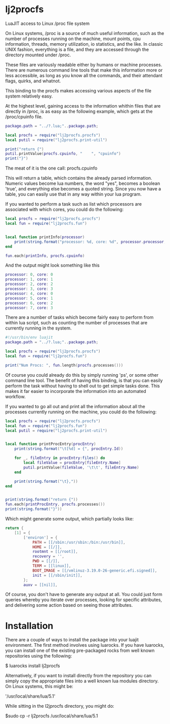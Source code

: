 # lj2procfs
LuaJIT access to Linux /proc file system

On Linux systems, /proc is a source of much useful information, such as the number of processes
running on the machine, mount points, cpu information, threads, memory utilization, io statistics,
and the like.  In classic UNIX fashion, everything is a file, and they are accessed through the 
directory mounted under /proc.

These files are variously readable either by humans or machine processes.  There are numerous 
command line tools that make this information more or less accessible, as long as you know all the
commands, and their attendant flags, quirks, and whatnot.

This binding to the procfs makes accessing various aspects of the file system relatively easy.

At the highest level, gaining access to the information whithin files that are directly in /proc, is
as easy as the following example, which gets at the /proc/cpuinfo file.

```lua
package.path = "../?.lua;"..package.path;

local procfs = require("lj2procfs.procfs")
local putil = require("lj2procfs.print-util")

print("return {")
putil.printValue(procfs.cpuinfo, "    ", "cpuinfo")
print("}")
```

The meat of it is the one call: procfs.cpuinfo

This will return a table, which contains the already parsed information.  Numeric values become lua numbers, the word "yes", becomes a boolean 'true', and everything else becomes a quoted string.  Since you now have a table,
you can easily use that in any way within your lua program.

If you wanted to perform a task such as list which processors are associated with which cores,
you could do the following:

```lua
local procfs = require("lj2procfs.procfs")
local fun = require("lj2procfs.fun")


local function printInfo(processor)
	print(string.format("processor: %d, core: %d", processor.processor, processor.core_id))
end

fun.each(printInfo, procfs.cpuinfo)
```

And the output might look something like this

```lua
processor: 0, core: 0
processor: 1, core: 1
processor: 2, core: 2
processor: 3, core: 3
processor: 4, core: 0
processor: 5, core: 1
processor: 6, core: 2
processor: 7, core: 3
```

There are a number of tasks which become fairly easy to perform from within lua script, such as 
counting the number of processes that are currently running in the system.

```lua
#!/usr/bin/env luajit
package.path = "../?.lua;"..package.path;

local procfs = require("lj2procfs.procfs")
local fun = require("lj2procfs.fun")

print("Num Procs: ", fun.length(procfs.processes()))
```

Of course you could already do this by simply running 'ps', or some other command line tool.  The benefit
of having this binding, is that you can easily perform the task without having to shell out to get
simple tasks done.  This makes it far easier to incorporate the information into an automated workflow.

If you wanted to go all out and print all the information about all the processes currently  running
on the machine, you could do the following:

```lua
local procfs = require("lj2procfs.procfs")
local fun = require("lj2procfs.fun")
local putil = require("lj2procfs.print-util")


local function printProcEntry(procEntry)
	print(string.format("\t[%d] = {", procEntry.Id))

	for _, fileEntry in procEntry:files() do
		local fileValue = procEntry[fileEntry.Name]
		putil.printValue(fileValue, '\t\t', fileEntry.Name)
	end

	print(string.format("\t},"))
end


print(string.format("return {"))
fun.each(printProcEntry, procfs.processes())
print(string.format("}"))
```
Which might generate some output, which partially looks like:

```lua
return {
	[1] = {
		['environ'] = {
		    PATH = [[/sbin:/usr/sbin:/bin:/usr/bin]],
		    HOME = [[/]],
		    rootmnt = [[/root]],
		    recovery = '',
		    PWD = [[/]],
		    TERM = [[linux]],
		    BOOT_IMAGE = [[/vmlinuz-3.19.0-26-generic.efi.signed]],
		    init = [[/sbin/init]],
		};
		auxv = [[nil]],
```

Of course, you don't have to generate any output at all.  You could just form
queries whereby you iterate over processes, looking for specific attributes, and 
delivering some action based on seeing those attributes.


Installation
============

There are a couple of ways to install the package into your 
luajit environment.  The first method involves using luarocks.  If
you have luarocks, you can install one of the existing pre-packaged
rocks from well known repositories using the following:

$ luarocks install lj2procfs


Alternatively, if you want to install directly from the repository
you can simply copy the appropriate files into a well known lua
modules directory.  On Linux systems, this might be:

'/usr/local/share/lua/5.1'

While sitting in the l2jprocfs directory, you might do:

$sudo cp -r lj2procfs /usr/local/share/lua/5.1
